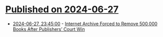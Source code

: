 # [Published on 2024-06-27](index.md)

* [2024-06-27, 23:45:00](https://soylentnews.org/article.pl?sid=24/06/27/0215220&from=rss) - [Internet Archive Forced to Remove 500,000 Books After Publishers’ Court Win](https://soylentnews.org/article.pl?sid=24/06/27/0215220&from=rss)
